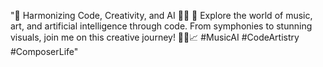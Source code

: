 "🎵 Harmonizing Code, Creativity, and AI 🤖🎨
🎼 Explore the world of music, art, and artificial intelligence through code. From symphonies to stunning visuals, join me on this creative journey! 🚀🎨📈 #MusicAI #CodeArtistry #ComposerLife"
